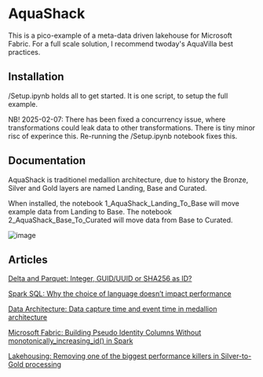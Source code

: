 # AquaShack
This is a pico-example of a meta-data driven lakehouse for Microsoft Fabric. For a full scale solution, I recommend twoday's AquaVilla best practices.

## Installation 

/Setup.ipynb holds all to get started. It is one script, to setup the full example.

NB! 2025-02-07: There has been fixed a concurrency issue, where transformations could leak data to other transformations. 
                There is tiny minor risc of experince this. Re-running the /Setup.ipynb notebook fixes this. 

## Documentation

AquaShack is traditionel medallion architecture, due to history the Bronze, Silver and Gold layers are named Landing, Base and Curated.

When installed, the notebook 1_AquaShack_Landing_To_Base will move example data from Landing to Base. 
The notebook 2_AquaShack_Base_To_Curated will move data from Base to Curated.

![image](https://github.com/user-attachments/assets/470adae5-d49d-4ffd-a23e-49cf29e1f1ec)

## Articles

[Delta and Parquet: Integer, GUID/UUID or SHA256 as ID?](https://medium.com/@christianhenrikreich/delta-and-parquet-integer-guid-uuid-or-sha256-as-id-67ba15b4437f)

[Spark SQL: Why the choice of language doesn’t impact performance](https://medium.com/@christianhenrikreich/spark-sql-why-the-choice-of-language-doesnt-impact-performance-747ff3f854ae)

[Data Architecture: Data capture time and event time in medallion architecture](https://medium.com/@christianhenrikreich/data-architecture-data-capture-time-and-event-time-in-medallion-architecture-dceb93980e0a)

[Microsoft Fabric: Building Pseudo Identity Columns Without monotonically_increasing_id() in Spark](https://medium.com/@christianhenrikreich/microsoft-fabric-building-pseudo-identity-columns-without-monotonically-increasing-id-in-spark-09b1efb577d1)

[Lakehousing: Removing one of the biggest performance killers in Silver-to-Gold processing](https://medium.com/@christianhenrikreich/lakehousing-removing-one-of-the-biggest-performance-killers-in-bronze-to-silver-processing-8ed4ce372de6)
